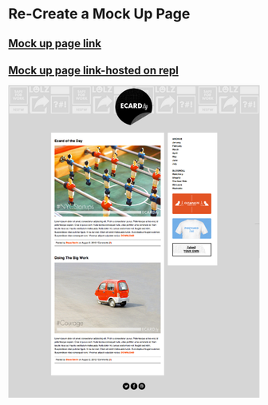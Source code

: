 # Re-Create a Mock Up Page

## [Mock up page link](https://m-soro.github.io/Per_Scholas/Homework/Day5-revised/index.html)

## [Mock up page link-hosted on repl](https://create-mock-up-site-not-final.msoro.repl.co/)

![image](https://github.com/m-soro/Per_Scholas/blob/main/Homework/Wk1-Day5/screenshot-final.png?raw=true)
